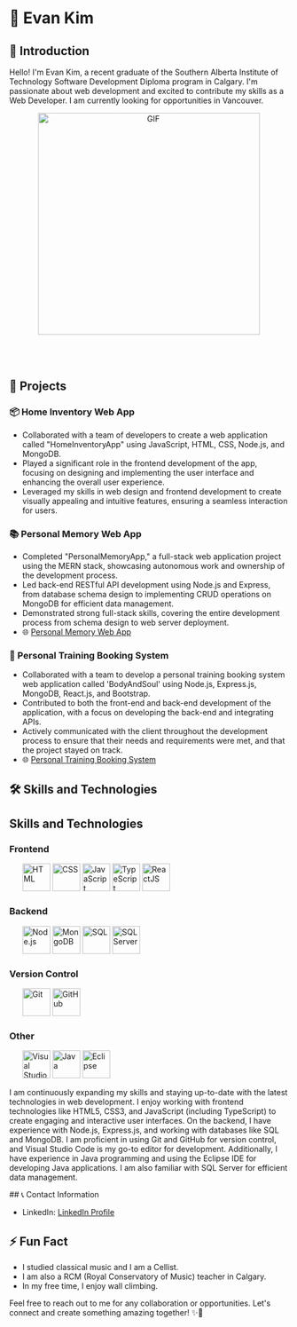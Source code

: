 # 👋 Evan Kim

## 🌟 Introduction

Hello! I'm Evan Kim, a recent graduate of the Southern Alberta Institute of Technology Software Development Diploma program in Calgary. I'm passionate about web development and excited to contribute my skills as a Web Developer. I am currently looking for opportunities in Vancouver. 

<div align="center">
<img hight="300" width="400" alt="GIF" align="center" src="https://github.com/Xx-Ashutosh-xX/Xx-Ashutosh-xX/blob/master/assets/1936.gif">
</div>

</br>
</br>
</br>


## 🚀 Projects

### 📦 Home Inventory Web App

- Collaborated with a team of developers to create a web application called "HomeInventoryApp" using JavaScript, HTML, CSS, Node.js, and MongoDB.
- Played a significant role in the frontend development of the app, focusing on designing and implementing the user interface and enhancing the overall user experience.
- Leveraged my skills in web design and frontend development to create visually appealing and intuitive features, ensuring a seamless interaction for users.

### 📚 Personal Memory Web App

- Completed "PersonalMemoryApp," a full-stack web application project using the MERN stack, showcasing autonomous work and ownership of the development process.
- Led back-end RESTful API development using Node.js and Express, from database schema design to implementing CRUD operations on MongoDB for efficient data management.
- Demonstrated strong full-stack skills, covering the entire development process from schema design to web server deployment.
- 🌐 [Personal Memory Web App](https://mern-third-frontend.web.app/)

### 💪 Personal Training Booking System

- Collaborated with a team to develop a personal training booking system web application called 'BodyAndSoul' using Node.js, Express.js, MongoDB, React.js, and Bootstrap.
- Contributed to both the front-end and back-end development of the application, with a focus on developing the back-end and integrating APIs.
- Actively communicated with the client throughout the development process to ensure that their needs and requirements were met, and that the project stayed on track.
- 🌐 [Personal Training Booking System](https://bodyandsoul.herokuapp.com/)

## 🛠️ Skills and Technologies

<div class="section">
  <h2>Skills and Technologies</h2>
  <h3>Frontend</h3>
  <ul>
    <img src="https://img.shields.io/badge/-HTML-orange" alt="HTML"  height="50">
    <img src="https://img.shields.io/badge/-CSS-blue" alt="CSS" height="50">
    <img src="https://img.shields.io/badge/-JavaScript-yellow" alt="JavaScript" height="50">
    <img src="https://img.shields.io/badge/-TypeScript-3178C6" alt="TypeScript"  height="50">
    <img src="https://img.shields.io/badge/-ReactJS-61DAFB" alt="ReactJS" height="50">
  </ul>

  <h3>Backend</h3>
  <ul>
    <img src="https://img.shields.io/badge/-Node.js-339933" alt="Node.js"  height="50">
    <img src="https://img.shields.io/badge/-MongoDB-47A248" alt="MongoDB"  height="50">
    <img src="https://img.shields.io/badge/-SQL-4479A1" alt="SQL"  height="50">
    <img src="https://img.shields.io/badge/-SQL%20Server-CC2927" alt="SQL Server" height="50">
  </ul>

  <h3>Version Control</h3>
  <ul>
    <img src="https://img.shields.io/badge/-Git-F05032" alt="Git" height="50">
    <img src="https://img.shields.io/badge/-GitHub-181717" alt="GitHub" height="50">
  </ul>

  <h3>Other</h3>
  <ul>
    <img src="https://img.shields.io/badge/-Visual%20Studio%20Code-007ACC" alt="Visual Studio Code" height="50">
    <img src="https://img.shields.io/badge/-Java-007396" alt="Java" height="50">
    <img src="https://img.shields.io/badge/-Eclipse-2C2255" alt="Eclipse" height="50">
  </ul>

  <p>I am continuously expanding my skills and staying up-to-date with the latest technologies in web development. I enjoy working with frontend technologies like HTML5, CSS3, and JavaScript (including TypeScript) to create engaging and interactive user interfaces. On the backend, I have experience with Node.js, Express.js, and working with databases like SQL and MongoDB. I am proficient in using Git and GitHub for version control, and Visual Studio Code is my go-to editor for development. Additionally, I have experience in Java programming and using the Eclipse IDE for developing Java applications. I am also familiar with SQL Server for efficient data management.</p>
</div>
## 📞 Contact Information

- LinkedIn: [LinkedIn Profile](https://www.linkedin.com/in/evan977512/)

## ⚡ Fun Fact

- I studied classical music and I am a Cellist.
- I am also a RCM (Royal Conservatory of Music) teacher in Calgary.
- In my free time, I enjoy wall climbing.

Feel free to reach out to me for any collaboration or opportunities. Let's connect and create something amazing together! ✨🚀
